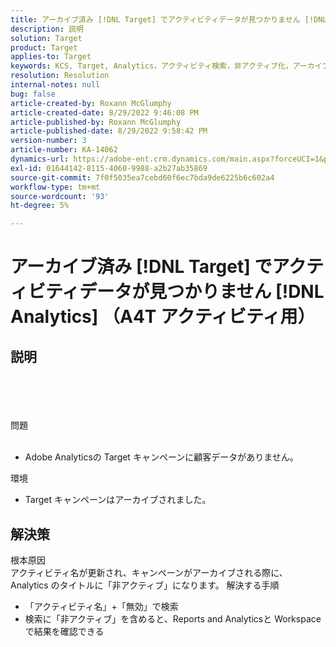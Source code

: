```yaml
---
title: アーカイブ済み [!DNL Target] でアクティビティデータが見つかりません [!DNL Analytics] （A4T アクティビティ用）
description: 説明
solution: Target
product: Target
applies-to: Target
keywords: KCS, Target, Analytics，アクティビティ検索，非アクティブ化，アーカイブ
resolution: Resolution
internal-notes: null
bug: false
article-created-by: Roxann McGlumphy
article-created-date: 8/29/2022 9:46:08 PM
article-published-by: Roxann McGlumphy
article-published-date: 8/29/2022 9:58:42 PM
version-number: 3
article-number: KA-14062
dynamics-url: https://adobe-ent.crm.dynamics.com/main.aspx?forceUCI=1&pagetype=entityrecord&etn=knowledgearticle&id=0e880cf8-e327-ed11-9db1-002248086d3d
exl-id: 01644142-8115-4060-9988-a2b27ab35869
source-git-commit: 7f0f5035ea7cebd60f6ec7bda9de6225b6c602a4
workflow-type: tm+mt
source-wordcount: '93'
ht-degree: 5%

---
```


# アーカイブ済み [!DNL Target] でアクティビティデータが見つかりません [!DNL Analytics] （A4T アクティビティ用）

## 説明

<br><br><br><br>問題<br><br>
- Adobe Analyticsの Target キャンペーンに顧客データがありません。



環境
- Target キャンペーンはアーカイブされました。



## 解決策

根本原因<br>
アクティビティ名が更新され、キャンペーンがアーカイブされる際に、Analytics のタイトルに「非アクティブ」になります。
解決する手順
- 「アクティビティ名」+「無効」で検索
- 検索に「非アクティブ」を含めると、Reports and Analyticsと Workspace で結果を確認できる
